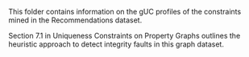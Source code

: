 This folder contains information on the gUC profiles of the constraints mined in the Recommendations dataset.

Section 7.1 in Uniqueness Constraints on Property Graphs outlines the heuristic approach to detect integrity faults in this graph dataset.
